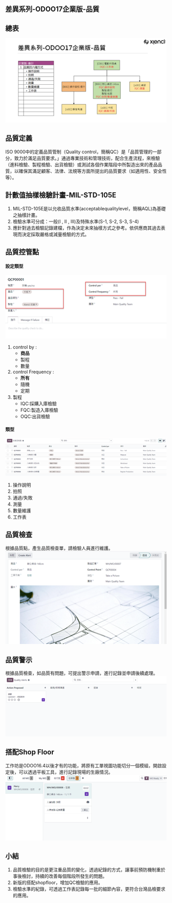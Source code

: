 ## 差異系列-ODOO17企業版-品質

## 總表
![Alt text](https://github.com/ksharry/2024-ODOO17-Enterprise-Plan/blob/main/pic/F171201.png?raw=true)

## 品質定義
ISO 9000中的定義品質管制（Quality control，簡稱QC）是「品質管理的一部分，致力於滿足品質要求。」通過專業技術和管理技術，配合生產流程，來檢驗（進料檢驗、製程檢驗、出貨檢驗）或測試各個作業階段中所製造出來的產品品質，以確保其滿足顧客、法律、法規等方面所提出的品質要求（如適用性、安全性等）。

## 計數值抽樣檢驗計畫-MIL-STD-105E
1. MIL-STD-105E是以允收品質水準(acceptablequalitylevel，簡稱AQL)為基礎之抽樣計畫。
2. 檢驗水準可分成：一般(I , II , III)及特殊水準(S-1, S-2, S-3, S-4)
3. 應針對過去檢驗記錄建檔，作為決定未來抽樣方式之參考。依供應商其過去表現而決定採取嚴格或減量檢驗的方式。

## 品質控管點
#### 設定類型
![Alt text](https://github.com/ksharry/2024-ODOO17-Enterprise-Plan/blob/main/pic/F171203.png?raw=true)
1. control by :
   + **商品**
   + 製程
   + 數量
2. control Frequency :
   + **所有**
   + 隨機
   + 定期
3. 製程
   + IQC:採購入庫檢驗
   + FQC:製造入庫檢驗
   + OQC:出貨檢驗

#### 類型
![Alt text](https://github.com/ksharry/2024-ODOO17-Enterprise-Plan/blob/main/pic/F171202.png?raw=true)
1. 操作說明 
2. 拍照
3. 通過/失敗
4. 測量
5. 數量維護
6. 工作表

## 品質檢查
根據品質點，產生品質檢查單，請檢驗人員進行維護。
![Alt text](https://github.com/ksharry/2024-ODOO17-Enterprise-Plan/blob/main/pic/F171204.png?raw=true)

## 品質警示
根據品質檢查，如品質有問題，可提出警示申請，進行記錄並申請後續處理。
![Alt text](https://github.com/ksharry/2024-ODOO17-Enterprise-Plan/blob/main/pic/F171205.png?raw=true)

## 搭配Shop Floor
工作坊是ODOO16.4以後才有的功能，將原有工單視圖功能切分一個模組，開啟設定後，可以透過平板工具，進行記錄現場的生廠情況。
![Alt text](https://github.com/ksharry/2024-ODOO17-Enterprise-Plan/blob/main/pic/F171206.png?raw=true)


## 小結
1. 品質檢驗的目的是更注重品質的變化，透過紀錄的方式，讓事前預防機制重於事後檢討，持續的改善每個階段所發生的問題。
2. 新版的搭配shopfloor，增加QC檢驗的應用。
3. 檢驗水準的紀錄，可透過工作表記錄每一批的細節內容，更符合台灣品檢要求的應用。
